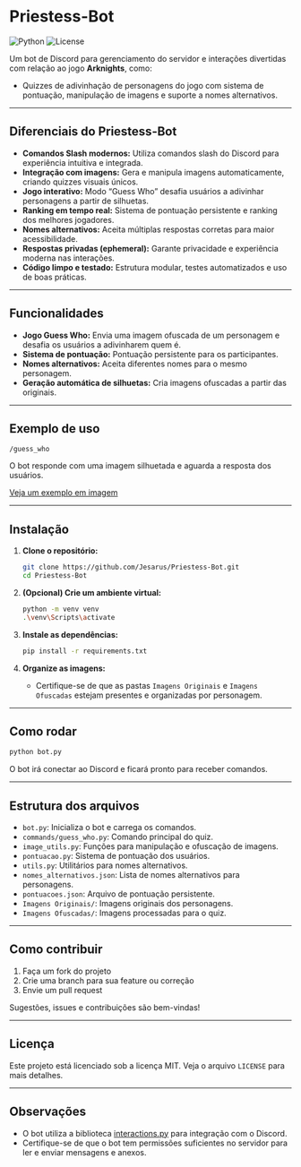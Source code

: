 # Priestess-Bot

![Python](https://img.shields.io/badge/python-3.11%2B-blue)
![License](https://img.shields.io/badge/license-MIT-green)

Um bot de Discord para gerenciamento do servidor e interações divertidas com relação ao jogo **Arknights**, como:
- Quizzes de adivinhação de personagens do jogo com sistema de pontuação, manipulação de imagens e suporte a nomes alternativos.

---

## Diferenciais do Priestess-Bot

- **Comandos Slash modernos:** Utiliza comandos slash do Discord para experiência intuitiva e integrada.
- **Integração com imagens:** Gera e manipula imagens automaticamente, criando quizzes visuais únicos.
- **Jogo interativo:** Modo “Guess Who” desafia usuários a adivinhar personagens a partir de silhuetas.
- **Ranking em tempo real:** Sistema de pontuação persistente e ranking dos melhores jogadores.
- **Nomes alternativos:** Aceita múltiplas respostas corretas para maior acessibilidade.
- **Respostas privadas (ephemeral):** Garante privacidade e experiência moderna nas interações.
- **Código limpo e testado:** Estrutura modular, testes automatizados e uso de boas práticas.

---

## Funcionalidades

- **Jogo Guess Who:** Envia uma imagem ofuscada de um personagem e desafia os usuários a adivinharem quem é.
- **Sistema de pontuação:** Pontuação persistente para os participantes.
- **Nomes alternativos:** Aceita diferentes nomes para o mesmo personagem.
- **Geração automática de silhuetas:** Cria imagens ofuscadas a partir das originais.

---


## Exemplo de uso

```
/guess_who
```
O bot responde com uma imagem silhuetada e aguarda a resposta dos usuários.

[Veja um exemplo em imagem](https://drive.google.com/file/d/1VeAJHNcv65lXXQJEl6S9bsz9iJm8nBU4/view?usp=sharing)

---

## Instalação

1. **Clone o repositório:**
	```sh
	git clone https://github.com/Jesarus/Priestess-Bot.git
	cd Priestess-Bot
	```

2. **(Opcional) Crie um ambiente virtual:**
	```sh
	python -m venv venv
	.\venv\Scripts\activate
	```

3. **Instale as dependências:**
	```sh
	pip install -r requirements.txt
	```

4. **Organize as imagens:**
	- Certifique-se de que as pastas `Imagens Originais` e `Imagens Ofuscadas` estejam presentes e organizadas por personagem.

---

## Como rodar

```sh
python bot.py
```
O bot irá conectar ao Discord e ficará pronto para receber comandos.

---

## Estrutura dos arquivos

- `bot.py`: Inicializa o bot e carrega os comandos.
- `commands/guess_who.py`: Comando principal do quiz.
- `image_utils.py`: Funções para manipulação e ofuscação de imagens.
- `pontuacao.py`: Sistema de pontuação dos usuários.
- `utils.py`: Utilitários para nomes alternativos.
- `nomes_alternativos.json`: Lista de nomes alternativos para personagens.
- `pontuacoes.json`: Arquivo de pontuação persistente.
- `Imagens Originais/`: Imagens originais dos personagens.
- `Imagens Ofuscadas/`: Imagens processadas para o quiz.

---

## Como contribuir

1. Faça um fork do projeto
2. Crie uma branch para sua feature ou correção
3. Envie um pull request

Sugestões, issues e contribuições são bem-vindas!

---

## Licença

Este projeto está licenciado sob a licença MIT. Veja o arquivo `LICENSE` para mais detalhes.

---

## Observações

- O bot utiliza a biblioteca [interactions.py](https://github.com/interactions-py/library) para integração com o Discord.
- Certifique-se de que o bot tem permissões suficientes no servidor para ler e enviar mensagens e anexos.